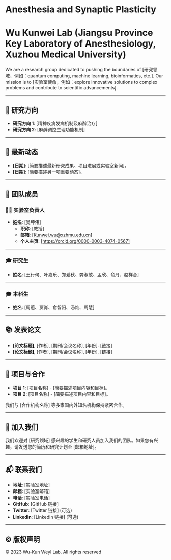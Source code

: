 # Anesthesia and Synaptic Plasticity
# Wu Kunwei Lab (Jiangsu Province Key Laboratory of Anesthesiology, Xuzhou Medical University)

We are a research group dedicated to pushing the boundaries of [研究领域，例如：quantum computing, machine learning, bioinformatics, etc.]. Our mission is to [实验室使命，例如：explore innovative solutions to complex problems and contribute to scientific advancements].

---

## 🧪 研究方向

- **研究方向 1**: [精神疾病发病机制及麻醉治疗]  
- **研究方向 2**: [麻醉调控生理功能机制]  

---

## 📢 最新动态

- **[日期]**: [简要描述最新研究成果、项目进展或实验室新闻]。  
- **[日期]**: [简要描述另一项重要动态]。  

---

## 👥 团队成员

### 🧑‍🔬 实验室负责人
- **姓名**: [吴坤伟]  
  - **职称**: [教授]  
   - **邮箱**: [Kunwei.wu@xzhmu.edu.cn]  
  - **个人主页**: [https://orcid.org/0000-0003-4074-0567]  

---

### 🎓 研究生
- **姓名**: [王行何、叶嘉乐、郑爱秋、龚淑敏、孟欣、俞丹、赵祥合]  

---

### 🎓 本科生
- **姓名**: [周蕙、贾肖、俞智阳、汤灿、周慧]  

---

## 📚 发表论文

- **[论文标题]**, [作者], [期刊/会议名称], [年份]. [链接]  
- **[论文标题]**, [作者], [期刊/会议名称], [年份]. [链接]  

---

## 🤝 项目与合作

- **项目 1**: [项目名称] - [简要描述项目内容和目标]。  
- **项目 2**: [项目名称] - [简要描述项目内容和目标]。  

我们与 [合作机构名称] 等多家国内外知名机构保持紧密合作。  

---

## 🚀 加入我们

我们欢迎对 [研究领域] 感兴趣的学生和研究人员加入我们的团队。如果您有兴趣，请发送您的简历和研究计划至 [邮箱地址]。  

---

## 📬 联系我们

- **地址**: [实验室地址]  
- **邮箱**: [实验室邮箱]  
- **电话**: [实验室电话]  
- **GitHub**: [GitHub 链接]  
- **Twitter**: [Twitter 链接] (可选)  
- **LinkedIn**: [LinkedIn 链接] (可选)  

---

## © 版权声明

© 2023 Wu-Kun Weyl Lab. All rights reserved
